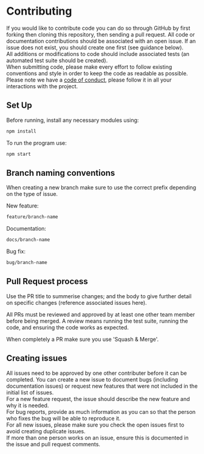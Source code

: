 # Contributing

If you would like to contribute code you can do so through GitHub by first forking then cloning this repository, then sending a pull request.
All code or documentation contributions should be associated with an open issue. If an issue does not exist, you should create one first (see guidance below).    
All  additions or modifications to code should include associated tests (an automated test suite should be created).  
When submitting code, please make every effort to follow existing conventions and style in order to keep the code as readable as possible.
Please note we have a [code of conduct](https://github.com/Mafia-Hands/Mafia/wiki/Code-of-Conduct), please follow it in all your interactions with the project.


## Set Up  
Before running, install any necessary modules using:
```bash
npm install  
```  
To run the program use:
```bash
npm start
```  

## Branch naming conventions
When creating a new branch make sure to use the correct prefix depending on the type of issue.   
    
New feature:   
```bash
feature/branch-name 
```    
Documentation:   
```bash
docs/branch-name 
```    
Bug fix:   
```bash
bug/branch-name 
```    

## Pull Request process 
Use the PR title to summerise changes; and the body to give further detail on specific changes (reference associated issues here).  

All PRs must be reviewed and approved by at least one other team member before being merged. A review means running the test suite, running the code, and ensuring the code works as expected.

When completely a PR make sure you use 'Squash & Merge'.  

  
## Creating issues
All issues need to be approved by one other contributer before it can be completed.
You can create a new issue to document bugs (including documentation issues) or request new features that were not included in the initial list of 
issues.  
For a new feature request, the issue should describe the new feature and why it is needed.  
For bug reports, provide as much information as you can so that the person who fixes the bug will be able to reproduce it.  
For all new issues, please make sure you check the open issues first to avoid creating duplicate issues.  
If more than one person works on an issue, ensure this is documented in the issue and pull request comments.